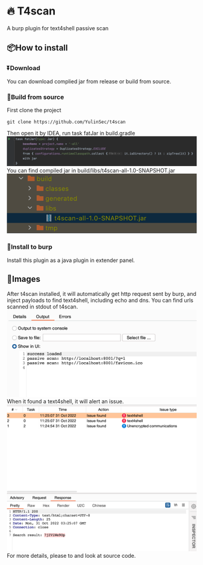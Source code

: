 # 🔥 T4scan
A burp plugin for text4shell passive scan

## 📦How to install
### ⏬Download
You can download complied jar from release or build from source.
### 🔨Build from source
First clone the project
```
git clone https://github.com/YulinSec/t4scan
```
Then open it by IDEA, run task fatJar in build.gradle
![images](images/fatjar.png)
You can find compiled jar in build/libs/t4scan-all-1.0-SNAPSHOT.jar
![images](images/output.png)
### 🚀Install to burp
Install this plugin as a java plugin in extender panel.

## 🔮Images
After t4scan installed, it will automatically get http request sent by burp, and inject payloads to find text4shell, including echo and dns.
You can find urls scanned in stdout of t4scan. 
![images](images/stdout.png)
When it found a text4shell, it  will alert an issue.
![images](images/issue.png)
For more details, please to and look at source code.